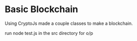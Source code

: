 # Basic Blockchain

Using CryptoJs made a couple classes to make a blockchain.

run node test.js in the src directory for o/p
